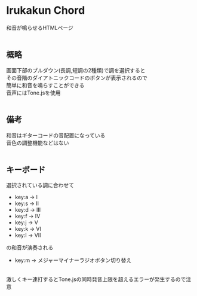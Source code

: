 # Irukakun Chord
和音が鳴らせるHTMLページ<br>
<br>

## 概略
画面下部のプルダウン(長調,短調の2種類)で調を選択すると<br>
その音階のダイアトニックコードのボタンが表示されるので<br>
簡単に和音を鳴らすことができる<br>
音声にはTone.jsを使用<br>
<br>

## 備考
和音はギターコードの音配置になっている<br>
音色の調整機能などはない<br>
<br>

## キーボード
選択されている調に合わせて<br>

- key:a -> I
- key:s -> II
- key:d -> III
- key:f -> IV
- key:j -> V
- key:k -> VI
- key:l -> VII

の和音が演奏される<br>

- key:m -> メジャーマイナーラジオボタン切り替え

<br>
激しくキー連打するとTone.jsの同時発音上限を超えるエラーが発生するので注意